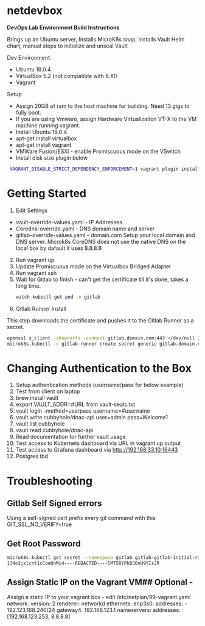 # netdevbox

**DevOps Lab Environment Build Instructions**

Brings up an Ubuntu server, Installs MicroK8s snap, Installs Vault Helm chart, manual steps to initialize and unseal Vault

Dev Environment:
* Ubuntu 18.0.4
* VirtualBox 5.2 (not compatible with 6.X!)
* Vagrant

Setup
* Assign 20GB of ram to the host machine for building. Need 13 gigs to fully boot.
* If you are using Vmware, assign Hardware Virtualization VT-X to the VM machine running vagrant.
* Install Ubuntu 18.0.4
* apt-get install virtualbox
* apt-get install vagrant
* VMWare Fusion/ESXi - enable Promiscuous mode on the VSwitch
* Install disk size plugin below
``` bash
 VAGRANT_DISABLE_STRICT_DEPENDENCY_ENFORCEMENT=1 vagrant plugin install vagrant-disksize
```



# Getting Started
1. Edit Settings
* vault-override-values.yaml - IP Addresses
* Coredns-override.yaml - DNS domain name and server
* gitlab-override-values.yaml - domain.com
  Setup your local domain and DNS server. 
  Microk8s CoreDNS does not use the native DNS on the local box by dafault it uses 8.8.8.8
2. Run vagrant up
3. Update Promiscuous mode on the Virtualbox Bridged Adapter
4. Run vagrant ssh
5. Wait for Gitlab to finish - can't get the certificate till it's done, takes a long time.
   ``` bash 
   watch kubectl get pod -n gitlab 
   ``` 
6. Gitlab Runner Install
   
This step downloads the certificate and pushes it to the Gitlab Runner as a secret.
``` bash 
openssl s_client -showcerts -connect gitlab.domain.com:443 </dev/null 2>/dev/null|openssl x509 -outform PEM >mycert.pem
microk8s.kubectl -n gitlab-runner create secret generic gitlab.domain.com --from-file=gitlab.domaiun.com.crt=mycert.pem
```

# Changing Authentication to the Box
1. Setup authentication methods (username/pass for below example)
2.  Test from client on laptop
   1. brew install vault
   2. export VAULT_ADDR=#URL from vault-seals.txt
   3. vault login -method=userpass username=#username
   4. vault write cubbyhole/dnac-api user=admin pass=Welcome1
   5. vault list cubbyhole
   6. vault read cubbyhole/dnac-api
   7. Read documentation for further vault usage
3.  Test access to Kubernets dashboard via URL in vagrant up output
4.  Test access to Grafana dashboard via http://192.168.33.10:16443
5.  Postgres tbd

# Troubleshooting

## Gitlab Self Signed errors
Using a self-signed cert prefix every git command with this
GIT_SSL_NO_VERIFY=true

## Get Root Password
``` bash
microk8s.kubectl get secret --namespace gitlab gitlab-gitlab-initial-root-password -ojsonpath='{.data.password}' | base64 --decode ; echo
134oIjxlcnt1cCoeOnMi4----REDACTED----5MT58YPkB36nH9YIsJR
```

## Assign Static IP on the Vagrant VM## Optional - 
Assign a static IP to your vagrant box - edit /etc/netplan/99-vagrant.yaml
network:
  version: 2
  renderer: networkd
  ethernets:
    enp3s0:
      addresses:
        - 192.123.168.240/24
      gateway4: 192.168.123.1
      nameservers:
          addresses: [192.168.123.253, 8.8.8.8]